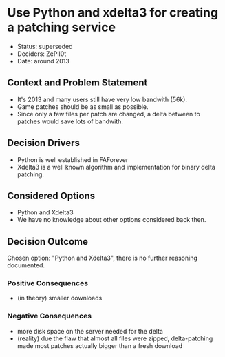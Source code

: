 # Use Python and xdelta3 for creating a patching service

* Status: superseded
* Deciders: ZePil0t
* Date: around 2013

## Context and Problem Statement

* It's 2013 and many users still have very low bandwith (56k).
* Game patches should be as small as possible.
* Since only a few files per patch are changed, a delta between to patches would save lots of bandwith.

## Decision Drivers <!-- optional -->

* Python is well established in FAForever
* Xdelta3 is a well known algorithm and implementation for binary delta patching.

## Considered Options

* Python and Xdelta3
* We have no knowledge about other options considered back then.

## Decision Outcome

Chosen option: "Python and Xdelta3", there is no further reasoning documented.

### Positive Consequences <!-- optional -->

* (in theory) smaller downloads

### Negative Consequences <!-- optional -->

* more disk space on the server needed for the delta
* (reality) due the flaw that almost all files were zipped, delta-patching made most patches actually bigger than a fresh download
